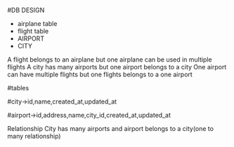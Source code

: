 #DB DESIGN
- airplane table
- flight table
- AIRPORT
- CITY

A flight belongs to an airplane but one airplane can be used in multiple flights
A city has many airports but one airport belongs to a city
One airport can have multiple flights but one flights belongs to a one airport

#tables

#city->id,name,created_at,updated_at


#airport->id,address,name,city_id,created_at,updated_at

Relationship City has many airports and airport belongs to a city(one to many relationship)


